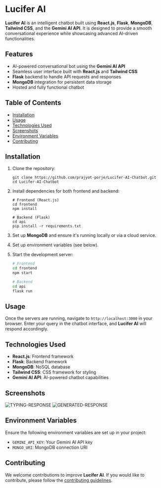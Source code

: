 # **Lucifer AI**

**Lucifer AI** is an intelligent chatbot built using **React.js**, **Flask**, **MongoDB**, **Tailwind CSS**, and the **Gemini AI API**. It is designed to provide a smooth conversational experience while showcasing advanced AI-driven functionalities.

## **Features**
- AI-powered conversational bot using the **Gemini AI API**
- Seamless user interface built with **React.js** and **Tailwind CSS**
- **Flask** backend to handle API requests and responses
- **MongoDB** integration for persistent data storage
- Hosted and fully functional chatbot

## **Table of Contents**
- [Installation](#installation)
- [Usage](#usage)
- [Technologies Used](#technologies-used)
- [Screenshots](#screenshots)
- [Environment Variables](#environment-variables)
- [Contributing](#contributing)

## **Installation**

1. Clone the repository:
    ```terminal
    git clone https://github.com/prajyot-porje/Lucifer-AI-Chatbot.git
    cd Lucifer-AI-Chatbot
    ```

2. Install dependencies for both frontend and backend:
    ```terminal
    # Frontend (React.js)
    cd frontend
    npm install

    # Backend (Flask)
    cd api
    pip install -r requirements.txt
    ```

3. Set up **MongoDB** and ensure it's running locally or via a cloud service.

4. Set up environment variables (see below).

5. Start the development server:
    ```bash
    # Frontend
    cd frontend
    npm start

    # Backend
    cd api
    flask run
    ```

## **Usage**

Once the servers are running, navigate to `http://localhost:3000` in your browser. Enter your query in the chatbot interface, and **Lucifer AI** will respond accordingly.

## **Technologies Used**
- **React.js**: Frontend framework
- **Flask**: Backend framework
- **MongoDB**: NoSQL database
- **Tailwind CSS**: CSS framework for styling
- **Gemini AI API**: AI-powered chatbot capabilities

## **Screenshots**
![TYPING-RESPONSE](https://github.com/user-attachments/assets/3fc951b1-df20-4e60-afda-bdd892462dfe)
![GENERATED-RESPONSE](https://github.com/user-attachments/assets/24f11fa5-5421-4572-8a10-8de2ed1a931f)


## **Environment Variables**

Ensure the following environment variables are set up in your project:

- `GEMINI_API_KEY`: Your Gemini AI API key
- `MONGO_URI`: MongoDB connection URI

## **Contributing**

We welcome contributions to improve **Lucifer AI**. If you would like to contribute, please follow the [contributing guidelines](CONTRIBUTING.md).


